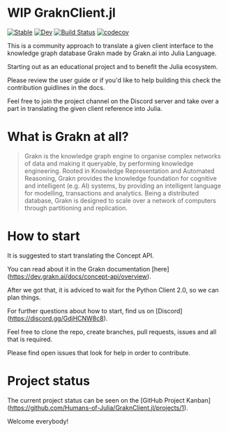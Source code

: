 # WIP GraknClient.jl
[![Stable](https://img.shields.io/badge/docs-stable-blue.svg)](https://Humans-of-Julia.github.io/GraknClient.jl/stable)
[![Dev](https://img.shields.io/badge/docs-dev-blue.svg)](https://Humans-of-Julia.github.io/GraknClient.jl/dev)
[![Build Status](https://github.com/Humans-of-Julia/GraknClient.jl/workflows/CI/badge.svg)](https://github.com/Humans-of-Julia/GraknClient.jl/actions)
[![codecov](https://codecov.io/gh/Humans-of-Julia/GraknClient.jl/branch/main/graph/badge.svg?token=9SQ8WB8KVM)](https://codecov.io/gh/Humans-of-Julia/GraknClient.jl)

This is a community approach to translate a given client interface to the knowledge graph database Grakn made by Grakn.ai into Julia Language.

Starting out as an educational project and to benefit the Julia ecosystem.

Please review the user guide or if you'd like to help building this check the contribution guidlines in the docs.

Feel free to join the project channel on the Discord server and take over a part in translating the given client reference into Julia.

# What is Grakn at all?

> Grakn is the knowledge graph engine to organise complex networks of data and making it queryable, by performing knowledge engineering. Rooted in Knowledge Representation and Automated Reasoning, Grakn provides the 
> knowledge foundation for cognitive and intelligent (e.g. AI) systems, by providing an intelligent language for modelling, transactions and analytics. Being a distributed database, Grakn is designed to scale over a 
> network of computers through partitioning and replication.

# How to start

It is suggested to start translating the Concept API.

You can read about it in the Grakn documentation [here] (https://dev.grakn.ai/docs/concept-api/overview).


After we got that, it is adviced to wait for the Python Client 2.0, so we can plan things.

For further questions about how to start, find us on [Discord] (https://discord.gg/GdjHCNW8c8).

Feel free to clone the repo, create branches, pull requests, issues and all that is required.

Please find open issues that look for help in order to contribute.

# Project status

The current project status can be seen on the [GitHub Project Kanban] (https://github.com/Humans-of-Julia/GraknClient.jl/projects/1).


Welcome everybody!

